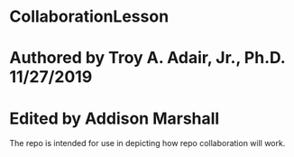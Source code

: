 # CollaborationLesson
# Authored by Troy A. Adair, Jr., Ph.D. 11/27/2019
# Edited by Addison Marshall
The repo is intended for use in depicting how repo collaboration will work.
